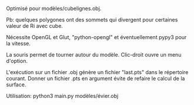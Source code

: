Optimisé pour modèles/cubelignes.obj.

Pb: quelques polygones ont des sommets qui divergent pour certaines
valeur de Ri avec cube.


Nécessite OpenGL et Glut, "python-opengl" et éventuellement pypy3 pour
la vitesse.

La souris permet de tourner autour du modèle.
Clic-droit ouvre un menu d'option.

L'exécution sur un fichier .obj génère un fichier "last.pts" dans le
répertoire courant. Donner un fichier .pts en argument évite de
refaire le calcul de la surface.

Utilisation:
    python3 main.py modèles/évier.obj
